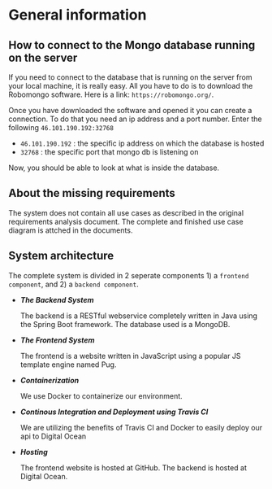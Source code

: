 # General information

## How to connect to the Mongo database running on the server
If you need to connect to the database that is running on the server from your local machine, it is really easy. All you have to do is to download the Robomongo software. Here is a link: `https://robomongo.org/`.

Once you have downloaded the software and opened it you can create a connection. To do that you need an ip address and a port number. Enter the following `46.101.190.192:32768`

- `46.101.190.192` : the specific ip address on which the database is hosted
- `32768` : the specific port that mongo db is listening on

Now, you should be able to look at what is inside the database. 

## About the missing requirements
The system does not contain all use cases as described in the original requirements analysis document. The complete and finished use case diagram is attched in the documents.

## System architecture
The complete system is divided in 2 seperate components 1) a `frontend component`, and 2) a `backend component`.

* __*The Backend System*__  

  The backend is a RESTful webservice completely written in Java using the Spring Boot framework. The database used is a         MongoDB.
  
* __*The Frontend System*__  

  The frontend is a website written in JavaScript using a popular JS template engine named Pug. 
  
* __*Containerization*__  

  We use Docker to containerize our environment.
  
* __*Continous Integration and Deployment using Travis CI*__  

  We are utilizing the benefits of Travis CI and Docker to easily deploy our api to Digital Ocean

* __*Hosting*__   

  The frontend website is hosted at GitHub. The backend is hosted at Digital Ocean.

